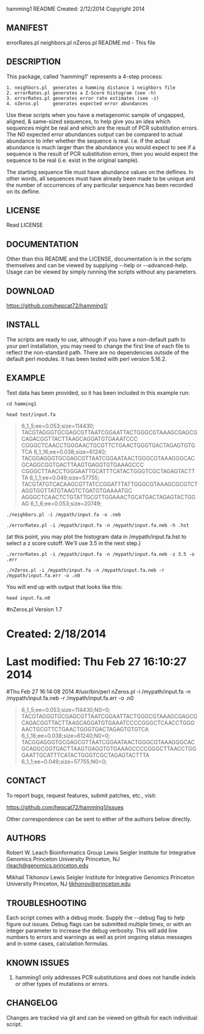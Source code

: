 hamming1 README
Created: 2/12/2014
Copyright 2014


MANIFEST
--------

errorRates.pl
neighbors.pl
nZeros.pl
README.md - This file

DESCRIPTION
-----------

This package, called 'hamming1' represents a 4-step process:

	1. neighbors.pl  generates a hamming distance 1 neighbors file
	2. errorRates.pl generates a Z-Score histogram (see -h)
	3. errorRates.pl generates error rate estimates (see -z)
	4. nZeros.pl     generates expected error abundances

Use these scripts when you have a metagenomic sample of ungapped, aligned, & same-sized sequences, to help give you an idea which sequences might be real and which are the result of PCR substitution errors.  The N0 expected error abundances output can be compared to actual abundance to infer whether the sequence is real.  I.e. If the actual abundance is much larger than the abundance you would expect to see if a sequence is the result of PCR substitution errors, then you would expect the sequence to be real (i.e. exist in the original sample).

The starting sequence file must have abundance values on the deflines.  In other words, all sequences must have already been made to be unique and the number of occurrences of any particular sequence has been recorded on its defline.

LICENSE
-------

Read LICENSE

DOCUMENTATION
-------------

Other than this README and the LICENSE, documentation is in the scripts themselves and can be viewed by supplying --help or --advanced-help.  Usage can be viewed by simply running the scripts without any parameters.

DOWNLOAD
--------

https://github.com/hepcat72/hamming1/

INSTALL
-------

The scripts are ready to use, although if you have a non-default path to your perl installation, you may need to change the first line of each file to reflect the non-standard path.  There are no dependencies outside of the default perl modules.  It has been tested with perl version 5.16.2.

EXAMPLE
-------

Test data has been provided, so it has been included in this example run:

	cd hamming1

	head test/input.fa

>6_1_5;ee=0.053;size=114430;
TACGTAGGGTGCGAGCGTTAATCGGAATTACTGGGCGTAAAGCGAGCGCAGACGGTTACTTAAGCAGGATGTGAAATCCC
CGGGCTCAACCTGGGAACTGCGTTCTGAACTGGGTGACTAGAGTGTGTCA
>6_1_16;ee=0.038;size=61240;
TACGGAGGGTGCGAGCGTTAATCGGAATAACTGGGCGTAAAGGGCACGCAGGCGGTGACTTAAGTGAGGTGTGAAAGCCC
CGGGCTTAACCTGGGAATTGCATTTCATACTGGGTCGCTAGAGTACTTTA
>6_1_1;ee=0.049;size=57755;
TACGTATGTCACAAGCGTTATCCGGATTTATTGGGCGTAAAGCGCGTCTAGGTGGTTATGTAAGTCTGATGTGAAAATGC
AGGGCTCAACTCTGTATTGCGTTGGAAACTGCATGACTAGAGTACTGGAG
>6_1_6;ee=0.053;size=20749;

	./neighbors.pl -i /mypath/input.fa -o .neb

	./errorRates.pl -i /mypath/input.fa -n /mypath/input.fa.neb -h .hst

(at this point, you may plot the histogram data in /mypath/input.fa.hst to select a z score cutoff.  We'll use 3.5 in the next step.)

	./errorRates.pl -i /mypath/input.fa -n /mypath/input.fa.neb -z 3.5 -o .err

	./nZeros.pl -i /mypath/input.fa -n /mypath/input.fa.neb -r /mypath/input.fa.err -o .n0

You will end up with output that looks like this:

	head input.fa.n0

#nZeros.pl Version 1.7
# Created: 2/18/2014
# Last modified: Thu Feb 27 16:10:27 2014
#Thu Feb 27 16:14:08 2014
#/usr/bin/perl nZeros.pl -i /mypath/input.fa -n /mypath/input.fa.neb -r /mypath/input.fa.err -o .n0
>6_1_5;ee=0.053;size=114430;N0=0;
TACGTAGGGTGCGAGCGTTAATCGGAATTACTGGGCGTAAAGCGAGCGCAGACGGTTACTTAAGCAGGATGTGAAATCCCCGGGCTCAACCTGGGAACTGCGTTCTGAACTGGGTGACTAGAGTGTGTCA
>6_1_16;ee=0.038;size=61240;N0=0;
TACGGAGGGTGCGAGCGTTAATCGGAATAACTGGGCGTAAAGGGCACGCAGGCGGTGACTTAAGTGAGGTGTGAAAGCCCCGGGCTTAACCTGGGAATTGCATTTCATACTGGGTCGCTAGAGTACTTTA
>6_1_1;ee=0.049;size=57755;N0=0;

CONTACT
-------

To report bugs, request features, submit patches, etc., visit:

https://github.com/hepcat72/hamming1/issues

Other correspondence can be sent to either of the authors below directly.

AUTHORS
-------

Robert W. Leach
Bioinformatics Group
Lewis Seigler Institute for Integrative Genomics
Princeton University
Princeton, NJ
rleach@genomics.princeton.edu

Mikhail Tikhonov
Lewis Seigler Institute for Integrative Genomics
Princeton University
Princeton, NJ
tikhonov@princeton.edu

TROUBLESHOOTING
---------------

Each script comes with a debug mode.  Supply the --debug flag to help figure out issues.  Debug flags can be submitted multiple times, or with an integer parameter to increase the debug verbosity.  This will add line numbers to errors and warnings as well as print ongoing status messages and in some cases, calculation formulas.

KNOWN ISSUES
------------

1. hamming1 only addresses PCR substitutions and does not handle indels or other types of mutations or errors.

CHANGELOG
---------

Changes are tracked via git and can be viewed on github for each individual script.